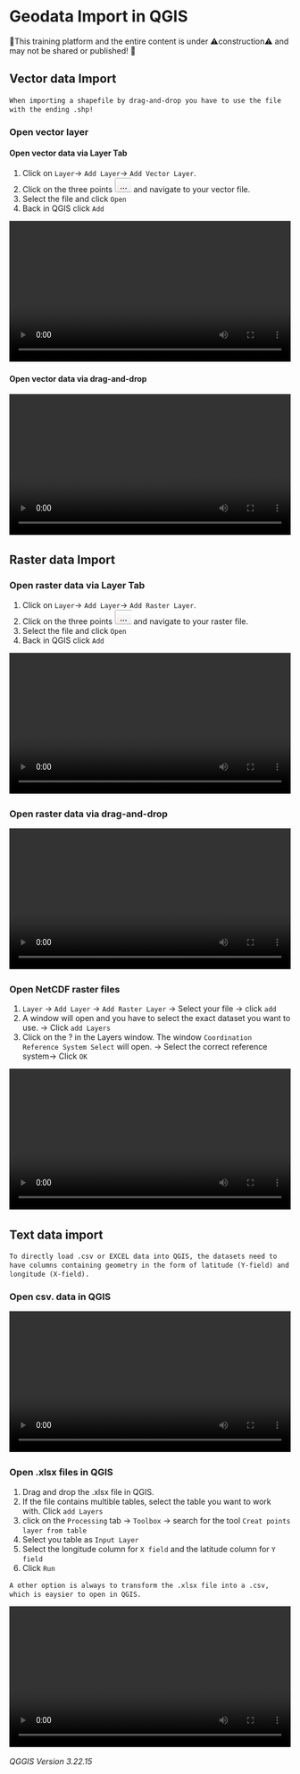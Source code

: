 # Geodata Import in QGIS

🚧This training platform and the entire content is under ⚠️construction⚠️ and may not be shared or published! 🚧

## Vector data Import 



```{Tip}
When importing a shapefile by drag-and-drop you have to use the file with the ending .shp!
```
### Open vector layer

#### Open vector data via Layer Tab

1. Click on `Layer`-> `Add Layer`-> `Add Vector Layer`. 
2. Click on the three points ![](/fig/Three_points.png) and navigate to your vector file.
3. Select the file and click `Open`
4. Back in QGIS click `Add`

<video width="100%" controls src="https://github.com/GIScience/gis-training-resource-center/raw/main/fig/qgis_open_vector.mp4"></video>


#### Open vector data via drag-and-drop
<video width="100%" controls src="https://github.com/GIScience/gis-training-resource-center/raw/main/fig/qgis_import_vector_d_d.mp4"></video>

## Raster data Import 

### Open raster data via Layer Tab

1. Click on `Layer`-> `Add Layer`-> `Add Raster Layer`. 
2. Click on the three points ![](/fig/Three_points.png) and navigate to your raster file.
3. Select the file and click `Open`
4. Back in QGIS click `Add`

<video width="100%" controls src="https://github.com/GIScience/gis-training-resource-center/raw/main/fig/qgis_open_raster.mp4"></video>


### Open raster data via drag-and-drop

<video width="100%" controls src="https://github.com/GIScience/gis-training-resource-center/raw/main/fig/qgis_import_raster_d_d.mp4"></video>

### Open NetCDF raster files

1. `Layer` -> `Add Layer` -> `Add Raster Layer` -> Select your file -> click `add` 
2. A window will open and you have to select the exact dataset you want to use. -> Click `add Layers`
3. Click on the ? in the Layers window. The window `Coordination Reference System Select` will open. -> Select the correct reference system-> Click `OK`

<video width="100%" controls src="https://github.com/GIScience/gis-training-resource-center/raw/main/fig/qgis_import_NetCDF_raster.mp4"></video>



## Text data import

```{Tip}
To directly load .csv or EXCEL data into QGIS, the datasets need to have columns containing geometry in the form of latitude (Y-field) and longitude (X-field). 
```

### Open csv. data in QGIS

<video width="100%" controls src="https://github.com/GIScience/gis-training-resource-center/raw/main/fig/qgis_open_textfile.mp4"></video>

### Open .xlsx files in QGIS

1. Drag and drop the .xlsx file in QGIS.
2. If the file contains multible tables, select the table you want to work with. Click `add Layers`
3. click on the `Processing` tab -> `Toolbox` -> search for the tool `Creat points layer from table`
4. Select you table as `Input Layer`
5. Select the  longitude column for `X field` and the latitude column for `Y field`
6. Click `Run`

```{Tip}
A other option is always to transform the .xlsx file into a .csv, which is eaysier to open in QGIS.
```

<video width="100%" controls src="https://github.com/GIScience/gis-training-resource-center/raw/main/fig/qgis_open_xlsx.mp4"></video>




*QGGIS Version 3.22.15*

